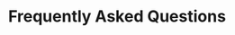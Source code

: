 ---
# An instance of the Blank widget.
# Documentation: https://wowchemy.com/docs/page-builder/
widget: button-links-widget

# This file represents a page section.
headless: true

# Order that this section appears on the page.
weight: 20

# Section title
title: Frequently Asked Questions

# Section design
design:
  # Use a 1-column layout
  columns: "1"
  # Use a dark navy background with light text.
  #background:
  #  color: 'navy'
  #  text_color_light: true
  spacing:
    padding: ['60px', '0px', '60px', '0px']


content:
    buttons:
        - title: "Why Alkemio?"
          link: /faq/#2-why-alkemio
        - title: "Alkemio foundation"
          link: /faq/#3-alkemio-foundation
        - title: "Platform usage"
          link: /faq/#4-platform-usage
---